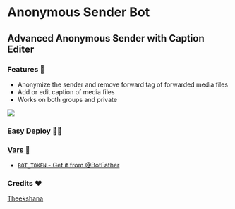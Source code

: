 # Anonymous Sender Bot 

## Advanced Anonymous Sender with Caption Editer

### Features 🧐

- Anonymize the sender and remove forward tag of forwarded media files
- Add or edit caption of media files
- Works on both groups and private

<img src="https://telegra.ph/file/5149a26f3b2939c66962d.jpg">

### Easy Deploy 🏃‍♂

<p align="center"><a href="https://heroku.com/deploy?template=https://github.com/ImTheekshana126/AnonymousSenderBot"> 

### Vars 📙

- `BOT_TOKEN` - Get it from [@BotFather](https://t.me/BotFather)

### Credits ❤
[Theekshana](t.me/ImTheekshana)
